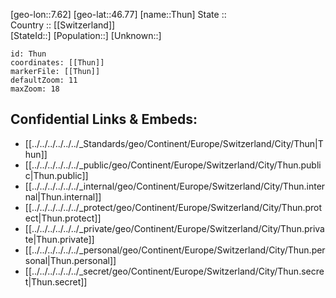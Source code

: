 ﻿---
location: [46.77,7.62] 
mapzoom: [7,12] 
mapmarker: city 
type: City
tags:
- geo/City


SpocWebEntityId: 34858
isDeleted: false
confidential: public

---
[geo-lon::7.62] 
[geo-lat::46.77] 
[name::Thun] 
State ::  
Country :: [[Switzerland]]  
[StateId::] 
[Population::] 
[Unknown::] 


```leaflet
id: Thun
coordinates: [[Thun]] 
markerFile: [[Thun]] 
defaultZoom: 11 
maxZoom: 18
```


## Confidential Links & Embeds: 
- [[../../../../../../_Standards/geo/Continent/Europe/Switzerland/City/Thun|Thun]] 
- [[../../../../../../_public/geo/Continent/Europe/Switzerland/City/Thun.public|Thun.public]] 
- [[../../../../../../_internal/geo/Continent/Europe/Switzerland/City/Thun.internal|Thun.internal]] 
- [[../../../../../../_protect/geo/Continent/Europe/Switzerland/City/Thun.protect|Thun.protect]] 
- [[../../../../../../_private/geo/Continent/Europe/Switzerland/City/Thun.private|Thun.private]] 
- [[../../../../../../_personal/geo/Continent/Europe/Switzerland/City/Thun.personal|Thun.personal]] 
- [[../../../../../../_secret/geo/Continent/Europe/Switzerland/City/Thun.secret|Thun.secret]] 
